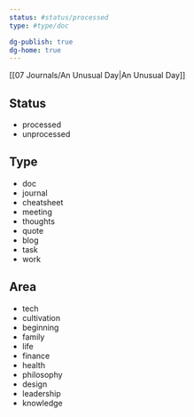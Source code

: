 ```yaml
---
status: #status/processed 
type: #type/doc 

dg-publish: true
dg-home: true
---
```


[[07 Journals/An Unusual Day|An Unusual Day]]

## Status

- processed
- unprocessed


## Type

- doc
- journal
- cheatsheet
- meeting
- thoughts
- quote
- blog
- task
- work


## Area

- tech
- cultivation
- beginning
- family
- life
- finance
- health
- philosophy
- design
- leadership
- knowledge